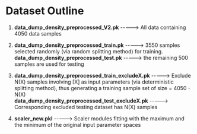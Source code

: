 # Dataset Outline 
1. **data_dump_density_preprocessed_V2.pk** -----> All data containing 4050 data samples

2. **data_dump_density_preprocessed_train.pk** ----->  3550 samples selected randomly (via random splitting method) for training.   
    **data_dump_density_preprocessed_test.pk** -----> the remaining 500 samples are used for testing      

3. **data_dump_density_preprocessed_train_excludeX.pk** -----> Exclude N(X) samples involving [X] as input parameters (via deterministic splitting method), thus generating a training sample set of size = 4050 - N(X)    
    **data_dump_density_preprocessed_test_excludeX.pk** -----> Corresponding excluded testing dataset has N(X) samples   

4. **scaler_new.pkl** -----> Scaler modules fitting with the maximum and the minimum of the original input parameter spaces  
